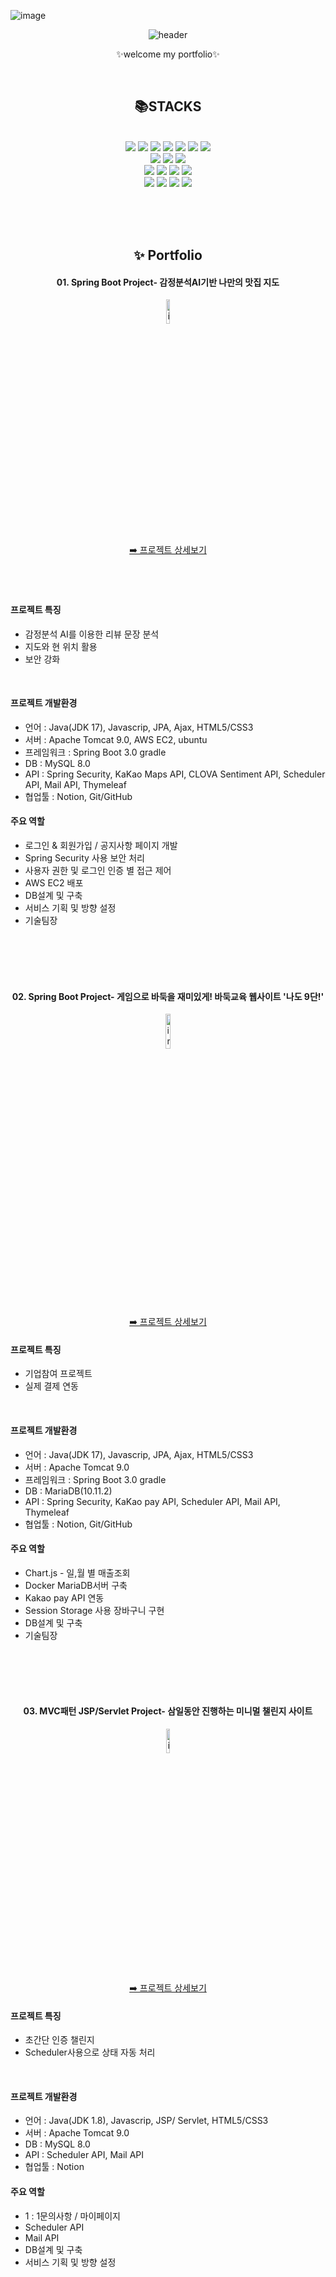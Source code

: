 ![image](https://github.com/ryuahnee/ryuahnee/assets/135402890/8a2aaff3-9ba9-499f-b0cd-74fb96f0fb21)<div align="center">

![header](https://capsule-render.vercel.app/api?type=Waving&text=Ryuahneee&fontColor=d6ace6)
<br>

<div align="center">
  
✨welcome my portfolio✨

</div>

<br>


  📚STACKS
  ---
  <br>
  
<img src="https://img.shields.io/badge/JAVA-007396?style=for-the-badge&logo=Java&logoColor=white">
<img src="https://img.shields.io/badge/springboot-6DB33F?style=for-the-badge&logo=springboot&logoColor=white">
<img src="https://img.shields.io/badge/Spring-6DB33F?style=for-the-badge&logo=Spring&logoColor=white">
<img src="https://img.shields.io/badge/JavaScript-F7DF1E?style=for-the-badge&logo=JavaScript&logoColor=white">
<img src="https://img.shields.io/badge/HTML5-E34F26?style=for-the-badge&logo=HTML5&logoColor=white">
<img src="https://img.shields.io/badge/CSS3-1572B6?style=for-the-badge&logo=CSS3&logoColor=white">
<img src="https://img.shields.io/badge/json-000000?style=for-the-badge&logo=json&logoColor=white">
<br>
<img src="https://img.shields.io/badge/MySQL-4479A1?style=for-the-badge&logo=MySQL&logoColor=white">
<img src="https://img.shields.io/badge/Oracle-F80000?style=for-the-badge&logo=Oracle&logoColor=white"> 
<img src="https://img.shields.io/badge/mariadb-003545?style=for-the-badge&logo=mariadb&logoColor=white">
<br>
<img src="https://img.shields.io/badge/aws-232F3E?style=for-the-badge&logo=Amazon aws&logoColor=white">
<img src="https://img.shields.io/badge/amazonrds-527FFF?style=for-the-badge&logo=amazonrds&logoColor=white">
<img src="https://img.shields.io/badge/docker-2496ED?style=for-the-badge&logo=docker&logoColor=white">
<img src="https://img.shields.io/badge/synology-B5B5B6?style=for-the-badge&logo=synology&logoColor=white">
<br>
<img src="https://img.shields.io/badge/git-F05032?style=for-the-badge&logo=git&logoColor=white">
<img src="https://img.shields.io/badge/github-181717?style=for-the-badge&logo=github&logoColor=white">
<img src="https://img.shields.io/badge/Eclipse-2C2255?style=for-the-badge&logo=Eclipse%20IDE&logoColor=white">
<img src="https://img.shields.io/badge/intellijidea-000000?style=for-the-badge&logo=intellijidea%20IDE&logoColor=white">

<br><br><br>


## ✨ Portfolio
#### 01. Spring Boot Project- 감정분석AI기반 나만의 맛집 지도 <br>
<img width="10%" alt="image" src="https://github.com/ryuahnee/ryuahnee/assets/135402890/e8195a20-de20-4235-bec0-cc6c3c2a42d6"> <br>
[➡️ 프로젝트 상세보기](https://github.com/ryuahnee/yompro/blob/main/README.md)<br><br><br><br>

  <div align="left">

  #### 프로젝트 특징 <br>
 - 감정분석 AI를 이용한 리뷰 문장 분석
 - 지도와 현 위치 활용
 - 보안 강화

<br>
    
#### 프로젝트 개발환경 <br>
   - 언어 : Java(JDK 17), Javascrip,  JPA, Ajax, HTML5/CSS3  
   - 서버 : Apache Tomcat 9.0, AWS EC2, ubuntu<br>
   - 프레임워크 : Spring Boot 3.0 gradle   
   - DB : MySQL 8.0
   - API : Spring Security, KaKao Maps API, CLOVA Sentiment API, Scheduler API, Mail API, Thymeleaf
   - 협업툴 : Notion, Git/GitHub 

#### 주요 역할

- 로그인 & 회원가입 / 공지사항 페이지 개발
- Spring Security 사용 보안 처리
- 사용자 권한 및 로그인 인증 별 접근 제어
- AWS EC2 배포
- DB설계 및 구축
- 서비스 기획 및 방향 설정
- 기술팀장
  </div>

<br><br><br><br>


#### 02. Spring Boot Project- 게임으로 바둑을 재미있게! 바둑교육 웹사이트 '나도 9단!'
<img width="12%" alt="image" src="https://github.com/ryuahnee/ryuahnee/assets/135402890/65cc5734-b83c-45b9-acdf-d5af3c3c02eb"> <br>



[➡️ 프로젝트 상세보기](https://github.com/ryuahnee/metoo9dan_web)


  <div align="left">

  #### 프로젝트 특징 <br>
 - 기업참여 프로젝트 <br>
 - 실제 결제 연동
<br>
    
#### 프로젝트 개발환경 <br>
   - 언어 : Java(JDK 17), Javascrip,  JPA, Ajax, HTML5/CSS3
   - 서버 : Apache Tomcat 9.0
   - 프레임워크 : Spring Boot 3.0 gradle   
   - DB : MariaDB(10.11.2)
   - API : Spring Security, KaKao pay API, Scheduler API, Mail API, Thymeleaf
   - 협업툴 : Notion, Git/GitHub 

#### 주요 역할 <br>
  - Chart.js - 일,월 별 매출조회
  - Docker MariaDB서버 구축
  - Kakao pay API 연동
  - Session Storage 사용 장바구니 구현
  - DB설계 및 구축
  - 기술팀장

  </div>




<br><br><br><br>
#### 03. MVC패턴 JSP/Servlet Project- 삼일동안 진행하는 미니멀 챌린지 사이트
<img width="10%" alt="image" src="https://github.com/ryuahnee/ryuahnee/assets/135402890/2e210ad0-1835-42de-93b7-d4502c7c4abd"> <br>

[➡️ 프로젝트 상세보기](https://github.com/ryuahnee/Challenge3Day)

<div align="left">

 #### 프로젝트 특징 <br>
 - 초간단 인증 챌린지 <br>
 - Scheduler사용으로 상태 자동 처리
<br>

#### 프로젝트 개발환경 <br>
   - 언어 : Java(JDK 1.8), Javascrip,  JSP/ Servlet, HTML5/CSS3
   - 서버 : Apache Tomcat 9.0
   - DB : MySQL 8.0
   - API : Scheduler API, Mail API
   - 협업툴 : Notion

#### 주요 역할 <br>
  - 1 : 1문의사항 / 마이페이지
  - Scheduler API
  - Mail API
  - DB설계 및 구축
  - 서비스 기획 및 방향 설정

  </div>



<br><br><br>





<!--
![Top Langs](https://github-readme-stats.vercel.app/api/top-langs/?username=ryuahnee&layout=compact&theme=tokyonight)
-->


<!--
**ryuahnee/ryuahnee** is a ✨ _special_ ✨ repository because its `README.md` (this file) appears on your GitHub profile.

Here are some ideas to get you started:

- 🔭 I’m currently working on ...
- 🌱 I’m currently learning ...
- 👯 I’m looking to collaborate on ...
- 🤔 I’m looking for help with ...
- 💬 Ask me about ...
- 📫 How to reach me: ...
- 😄 Pronouns: ...
- ⚡ Fun fact: ...
-->
